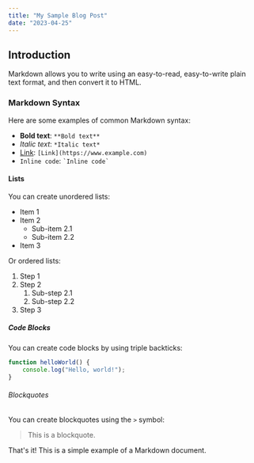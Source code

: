 ```yaml
---
title: "My Sample Blog Post"
date: "2023-04-25"
---
```


## Introduction

Markdown allows you to write using an easy-to-read, easy-to-write plain text format, and then convert it to HTML.

### Markdown Syntax

Here are some examples of common Markdown syntax:

-   **Bold text**: `**Bold text**`
-   _Italic text_: `*Italic text*`
-   [Link](https://www.example.com): `[Link](https://www.example.com)`
-   `Inline code`: `` `Inline code` ``

#### Lists

You can create unordered lists:

-   Item 1
-   Item 2
    -   Sub-item 2.1
    -   Sub-item 2.2
-   Item 3

Or ordered lists:

1. Step 1
2. Step 2
    1. Sub-step 2.1
    2. Sub-step 2.2
3. Step 3

##### Code Blocks

You can create code blocks by using triple backticks:

```javascript
function helloWorld() {
    console.log("Hello, world!");
}
```

###### Blockquotes

You can create blockquotes using the `>` symbol:

> This is a blockquote.

That's it! This is a simple example of a Markdown document.
